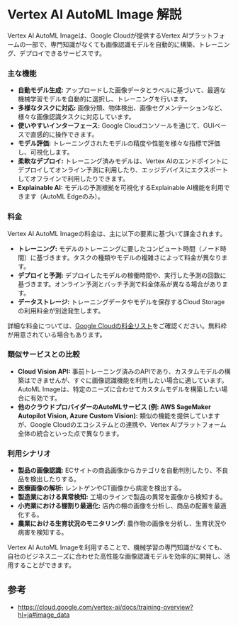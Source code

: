 # Vertex AI AutoML Image 解説

Vertex AI AutoML Imageは、Google Cloudが提供するVertex AIプラットフォームの一部で、専門知識がなくても画像認識モデルを自動的に構築、トレーニング、デプロイできるサービスです。

### 主な機能

* **自動モデル生成:** アップロードした画像データとラベルに基づいて、最適な機械学習モデルを自動的に選択し、トレーニングを行います。
* **多様なタスクに対応:** 画像分類、物体検出、画像セグメンテーションなど、様々な画像認識タスクに対応しています。
* **使いやすいインターフェース:** Google Cloudコンソールを通じて、GUIベースで直感的に操作できます。
* **モデル評価:** トレーニングされたモデルの精度や性能を様々な指標で評価し、可視化します。
* **柔軟なデプロイ:** トレーニング済みモデルは、Vertex AIのエンドポイントにデプロイしてオンライン予測に利用したり、エッジデバイスにエクスポートしてオフラインで利用したりできます。
* **Explainable AI:** モデルの予測根拠を可視化するExplainable AI機能を利用できます（AutoML Edgeのみ）。

### 料金

Vertex AI AutoML Imageの料金は、主に以下の要素に基づいて課金されます。

* **トレーニング:** モデルのトレーニングに要したコンピュート時間（ノード時間）に基づきます。タスクの種類やモデルの複雑さによって料金が異なります。
* **デプロイと予測:** デプロイしたモデルの稼働時間や、実行した予測の回数に基づきます。オンライン予測とバッチ予測で料金体系が異なる場合があります。
* **データストレージ:** トレーニングデータやモデルを保存するCloud Storageの利用料金が別途発生します。

詳細な料金については、[Google Cloudの料金リスト](https://cloud.google.com/vertex-ai/pricing?hl=ja)をご確認ください。無料枠が用意されている場合もあります。

### 類似サービスとの比較

* **Cloud Vision API:** 事前トレーニング済みのAPIであり、カスタムモデルの構築はできませんが、すぐに画像認識機能を利用したい場合に適しています。AutoML Imageは、特定のニーズに合わせてカスタムモデルを構築したい場合に有効です。
* **他のクラウドプロバイダーのAutoMLサービス (例: AWS SageMaker Autopilot Vision, Azure Custom Vision):** 類似の機能を提供していますが、Google Cloudのエコシステムとの連携や、Vertex AIプラットフォーム全体の統合といった点で異なります。

### 利用シナリオ

* **製品の画像認識:** ECサイトの商品画像からカテゴリを自動判別したり、不良品を検出したりする。
* **医療画像の解析:** レントゲンやCT画像から病変を検出する。
* **製造業における異常検知:** 工場のラインで製品の異常を画像から検知する。
* **小売業における棚割り最適化:** 店内の棚の画像を分析し、商品の配置を最適化する。
* **農業における生育状況のモニタリング:** 農作物の画像を分析し、生育状況や病害を検知する。

Vertex AI AutoML Imageを利用することで、機械学習の専門知識がなくても、自社のビジネスニーズに合わせた高性能な画像認識モデルを効率的に開発し、活用することができます。

## 参考

- https://cloud.google.com/vertex-ai/docs/training-overview?hl=ja#image_data